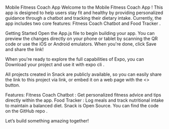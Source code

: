 Mobile Fitness Coach App
Welcome to the Mobile Fitness Coach App ! This app is designed to help users stay fit and healthy by providing personalized guidance through a chatbot and tracking their dietary intake. Currently, the app includes two core features: Fitness Coach Chatbot and Food Tracker .

Getting Started
Open the App.js file to begin building your app. You can preview the changes directly on your phone or tablet by scanning the QR code or use the iOS or Android emulators. When you're done, click Save and share the link!

When you're ready to explore the full capabilities of Expo, you can Download your project and use it with expo cli .

All projects created in Snack are publicly available, so you can easily share the link to this project via link, or embed it on a web page with the <> button.

Features:
Fitness Coach Chatbot : Get personalized fitness advice and tips directly within the app.
Food Tracker : Log meals and track nutritional intake to maintain a balanced diet.
Snack is Open Source. You can find the code on the GitHub repo .

Let’s build something amazing together!
